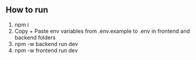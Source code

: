## How to run

1. npm i
2. Copy + Paste env variables from .env.example to .env in frontend and backend folders
3. npm -w backend run dev
4. npm -w frontend run dev

